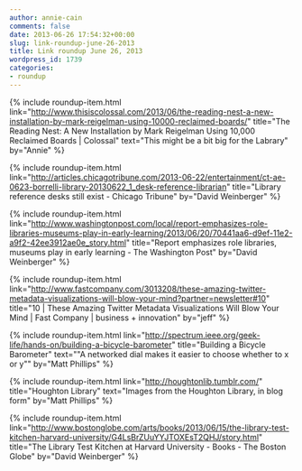 ```yaml
---
author: annie-cain
comments: false
date: 2013-06-26 17:54:32+00:00
slug: link-roundup-june-26-2013
title: Link roundup June 26, 2013
wordpress_id: 1739
categories:
- roundup
---
```


{% include roundup-item.html
  link="http://www.thisiscolossal.com/2013/06/the-reading-nest-a-new-installation-by-mark-reigelman-using-10000-reclaimed-boards/"
  title="The Reading Nest: A New Installation by Mark Reigelman Using 10,000 Reclaimed Boards | Colossal"
  text="This might be a bit big for the Labrary"
  by="Annie"
%}

{% include roundup-item.html
  link="http://articles.chicagotribune.com/2013-06-22/entertainment/ct-ae-0623-borrelli-library-20130622_1_desk-reference-librarian"
  title="Library reference desks still exist - Chicago Tribune"
  by="David Weinberger"
%}

{% include roundup-item.html
  link="http://www.washingtonpost.com/local/report-emphasizes-role-libraries-museums-play-in-early-learning/2013/06/20/70441aa6-d9ef-11e2-a9f2-42ee3912ae0e_story.html"
  title="Report emphasizes role libraries, museums play in early learning - The Washington Post"
  by="David Weinberger"
%}

{% include roundup-item.html
  link="http://www.fastcompany.com/3013208/these-amazing-twitter-metadata-visualizations-will-blow-your-mind?partner=newsletter#10"
  title="10 | These Amazing Twitter Metadata Visualizations Will Blow Your Mind | Fast Company | business + innovation"
  by="jeff"
%}

{% include roundup-item.html
  link="http://spectrum.ieee.org/geek-life/hands-on/building-a-bicycle-barometer"
  title="Building a Bicycle Barometer"
  text="\"A networked dial makes it easier to choose whether to x or y\""
  by="Matt Phillips"
%}

{% include roundup-item.html
  link="http://houghtonlib.tumblr.com/"
  title="Houghton Library"
  text="Images from the Houghton Library, in blog form"
  by="Matt Phillips"
%}

{% include roundup-item.html
  link="http://www.bostonglobe.com/arts/books/2013/06/15/the-library-test-kitchen-harvard-university/G4LsBrZUuYYJTOXEsT2QHJ/story.html"
  title="The Library Test Kitchen at Harvard University - Books - The Boston Globe"
  by="David Weinberger"
%}
